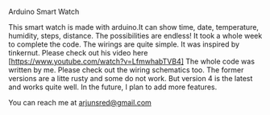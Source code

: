 Arduino Smart Watch

This smart watch is made with arduino.It can show time, date, temperature,
humidity, steps, distance. The possibilities are endless! It took a whole week 
to complete the code. The wirings are quite simple. It was inspired by tinkernut.
Please check out his video here [https://www.youtube.com/watch?v=LfmwhabTVB4]
The whole code was written by me. Please check out the wiring 
schematics too. The former versions are a litte rusty and some do not work.
But version 4 is the latest and works quite well. In the future, I plan 
to add more features.

You can reach me at arjunsred@gmail.com
